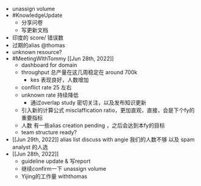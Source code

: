 - unassign volume
- #KnowledgeUpdate
	- 分享问卷
	- 写更新文档
- 印度的 score/ 错误数
- 过期的alias @thomas
- unknown resource?
- #MeetingWIthTommy [[Jun 28th, 2022]]
	- dashboard for domain
	- throughput 总产量在这几周稳定在 around 700k
		- kes 表现良好，人数增加
	- conflict rate 25 左右
	- unknown rate 持续降低
		- 通过overlap study 密切关注，以及发布知识更新
	- 引入新的计算公式 misclaffication ratio，更加直观，直接，会是下个fy的重要指标
	- 人数  有一些alias creation pending ，之后会达到本fy的目标
	- team structure ready?
- [[Jun 29th, 2022]] alias list discuss with angie 我们的人数不够 以及 spam analyst 的人选
- [[Jun 28th, 2022]]
	- guideline update & 写report
	- 继续confirm一下 unassign volume
	- Yijing的工作量 withthomas